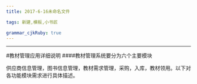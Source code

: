 ```yaml
---
title: 2017-6-16未命名文件

tags: 新建,模板,小书匠

grammar_cjkRuby: true
---
```


****

#教材管理应用详细说明
####教材管理系统要分为六个主要模块





供应商信息管理，图书信息管理，教材需求管理，采购，入库，教材领用。以下对各功能模块需求进行具体描述。


